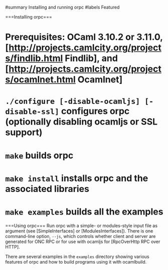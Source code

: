 #summary Installing and running orpc
#labels Featured

===Installing orpc===

  # Prerequisites: OCaml 3.10.2 or 3.11.0, [http://projects.camlcity.org/projects/findlib.html Findlib], and [http://projects.camlcity.org/projects/ocamlnet.html Ocamlnet]
  # `./configure [-disable-ocamljs] [-disable-ssl]` configures orpc (optionally disabling ocamljs or SSL support)
  # `make` builds orpc
  # `make install` installs orpc and the associated libraries
  # `make examples` builds all the examples

===Using orpc===
Run orpc with a simple- or modules-style input file as argument (see
[SimpleInterfaces] or [ModulesInterfaces]). There is one command-line
option, `--js`, which controls whether client and server are generated
for ONC RPC or for use with ocamljs for [RpcOverHttp RPC over HTTP].

There are several examples in the `examples` directory showing various
features of orpc and how to build programs using it with ocamlbuild.
